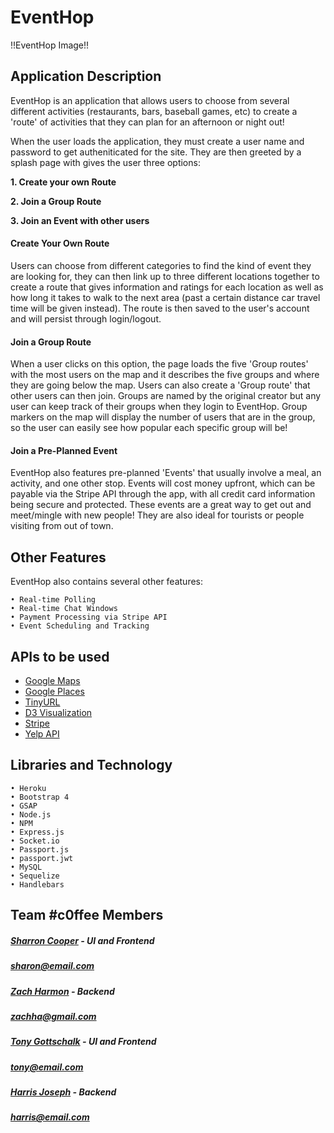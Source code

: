 # EventHop

!!EventHop Image!!

## Application Description

EventHop is an application that allows users to choose from several different activities (restaurants, bars, baseball games, etc) to create a 'route' of activities that they can plan for an afternoon or night out!  

When the user loads the application, they must create a user name and password to get autheniticated for the site.  They are then greeted by a splash page with gives the user three options:

**1. Create your own Route**

**2. Join a Group Route**

**3. Join an Event with other users**


#### Create Your Own Route

Users can choose from different categories to find the kind of event they are looking for, they can then link up to three different locations together to create a route that gives information and ratings for each location as well as how long it takes to walk to the next area (past a certain distance car travel time will be given instead).  The route is then saved to the user's account and will persist through login/logout.  
 
#### Join a Group Route

 When a user clicks on this option, the page loads the five 'Group routes' with the most users on the map and it describes the five groups and where they are going below the map.  Users can also create a 'Group route' that other users can then join.  Groups are named by the original creator but any user can keep track of their groups when they login to EventHop.  Group markers on the map will display the number of users that are in the group, so the user can easily see how popular each specific group will be!
 
#### Join a Pre-Planned Event

EventHop also features pre-planned 'Events' that usually involve a meal, an activity, and one other stop.  Events will cost money upfront, which can be payable via the Stripe API through the app, with all credit card information being secure and protected.  These events are a great way to get out and meet/mingle with new people!  They are also ideal for tourists or people visiting from out of town.

## Other Features

EventHop also contains several other features:

	• Real-time Polling
	• Real-time Chat Windows
	• Payment Processing via Stripe API
    • Event Scheduling and Tracking 

## APIs to be used
* [Google Maps](https://developers.google.com/maps/documentation/javascript/)
* [Google Places](https://developers.google.com/places/)
* [TinyURL](https://tinyurl.com/)
* [D3 Visualization](https://d3js.org/)
* [Stripe](https://stripe.com/docs/payment-request-api)
* [Yelp API](https://www.yelp.com/developers/documentation/v3/get_started)

## Libraries and Technology
	• Heroku
	• Bootstrap 4
	• GSAP
	• Node.js
	• NPM
	• Express.js
	• Socket.io
	• Passport.js
	• passport.jwt
	• MySQL
	• Sequelize
	• Handlebars


## Team #c0ffee Members
	
##### **[Sharron Cooper](https://www.github.com/swcooper2014) - UI and Frontend** 
##### sharon@email.com

##### **[Zach Harmon](https://www.github.com/zachha) - Backend**
##### zachha@gmail.com


##### **[Tony Gottschalk](https://www.github.com/t-gottschalk) - UI and Frontend**
##### tony@email.com 

##### **[Harris Joseph](https://www.github.com/HarryCaveMan) - Backend**
##### harris@email.com
	